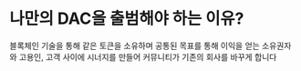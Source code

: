 **나만의 DAC**을 출범해야 하는 **이유**?
===

블록체인 기술을 통해 같은 토큰을 소유하며 공통된 목표를 통해 이익을 얻는 소유권자와 고용인, 고객 사이에 시너지를 만들어 커뮤니티가 기존의 회사를 바꾸게 합니다